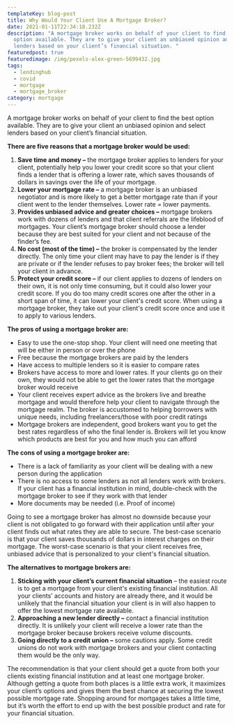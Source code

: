 ```yaml
---
templateKey: blog-post
title: Why Would Your Client Use A Mortgage Broker?
date: 2021-01-11T22:34:18.232Z
description: "A mortgage broker works on behalf of your client to find the best
  option available. They are to give your client an unbiased opinion and select
  lenders based on your client’s financial situation. "
featuredpost: true
featuredimage: /img/pexels-alex-green-5699432.jpg
tags:
  - lendinghub
  - covid
  - mortgage
  - mortgage_broker
category: mortgage
---
```

A mortgage broker works on behalf of your client to find the best option available. They are to give your client an unbiased opinion and select lenders based on your client’s financial situation.

**There are five reasons that a mortgage broker would be used:**

1. **Save time and money –** the mortgage broker applies to lenders for your client, potentially help you lower your credit score so that your client finds a lender that is offering a lower rate, which saves thousands of dollars in savings over the life of your mortgage.
2. **Lower your mortgage rate –** a mortgage broker is an unbiased negotiator and is more likely to get a better mortgage rate than if your client went to the lender themselves. Lower rate = lower payments.
3. **Provides unbiased advice and greater choices –** mortgage brokers work with dozens of lenders and that client referrals are the lifeblood of mortgages. Your client’s mortgage broker should choose a lender because they are best suited for your client and not because of the finder’s fee.
4. **No cost (most of the time) –** the broker is compensated by the lender directly. The only time your client may have to pay the lender is if they are private or if the lender refuses to pay broker fees; the broker will tell your client in advance.
5. **Protect your credit score –** if our client applies to dozens of lenders on their own, it is not only time consuming, but it could also lower your credit score. If you do too many credit scores one after the other in a short span of time, it can lower your client's credit score. When using a mortgage broker, they take out your client's credit score once and use it to apply to various lenders.

**The pros of using a mortgage broker are:**

* Easy to use the one-stop shop. Your client will need one meeting that will be either in person or over the phone
* Free because the mortgage brokers are paid by the lenders
* Have access to multiple lenders so it is easier to compare rates
* Brokers have access to more and lower rates. If your clients go on their own, they would not be able to get the lower rates that the mortgage broker would receive
* Your client receives expert advice as the brokers live and breathe mortgage and would therefore help your client to navigate through the mortgage realm. The broker is accustomed to helping borrowers with unique needs, including freelancers/those with poor credit ratings
* Mortgage brokers are independent, good brokers want you to get the best rates regardless of who the final lender is. Brokers will let you know which products are best for you and how much you can afford

**The cons of using a mortgage broker are:**

* There is a lack of familiarity as your client will be dealing with a new person during the application
* There is no access to some lenders as not all lenders work with brokers. If your client has a financial institution in mind, double-check with the mortgage broker to see if they work with that lender
* More documents may be needed (i.e. Proof of income)

Going to see a mortgage broker has almost no downside because your client is not obligated to go forward with their application until after your client finds out what rates they are able to secure. The best-case scenario is that your client saves thousands of dollars in interest charges on their mortgage. The worst-case scenario is that your client receives free, unbiased advice that is personalized to your client's financial situation.

**The alternatives to mortgage brokers are:**

1. **Sticking with your client’s current financial situation** – the easiest route is to get a mortgage from your client's existing financial institution. All your clients’ accounts and history are already there, and it would be unlikely that the financial situation your client is in will also happen to offer the lowest mortgage rate available.
2. **Approaching a new lender directly –** contact a financial institution directly. It is unlikely your client will receive a lower rate than the mortgage broker because brokers receive volume discounts.
3. **Going directly to a credit union –** some cautions apply. Some credit unions do not work with mortgage brokers and your client contacting them would be the only way.

The recommendation is that your client should get a quote from both your clients existing financial institution and at least one mortgage broker. Although getting a quote from both places is a little extra work, it maximizes your client’s options and gives them the best chance at securing the lowest possible mortgage rate. Shopping around for mortgages takes a little time, but it’s worth the effort to end up with the best possible product and rate for your financial situation.